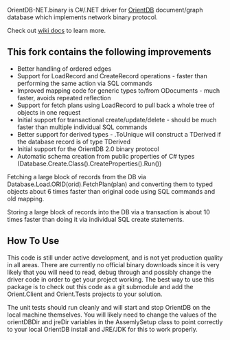 OrientDB-NET.binary is C#/.NET driver for [OrientDB](http://www.orientdb.org/) document/graph database which implements network binary protocol.

Check out [wiki docs](https://github.com/yojimbo87/OrientDB-NET.binary/wiki) to learn more.

This fork contains the following improvements 
---------------------------------------------

* Better handling of ordered edges
* Support for LoadRecord and CreateRecord operations - faster than performing the same action via SQL commands
* Improved mapping code for generic types to/from ODocuments - much faster, avoids repeated reflection
* Support for fetch plans using LoadRecord to pull back a whole tree of objects in one request
* Initial support for transactional create/update/delete - should be much faster than multiple individual SQL commands
* Better support for derived types - .ToUnique<TBase> will construct a TDerived if the database record is of type TDerived 
* Initial support for the OrientDB 2.0 binary protocol
* Automatic schema creation from public properties of C# types (Database.Create.Class<T>().CreateProperties().Run())

Fetching a large block of records from the DB via Database.Load.ORID(orid).FetchPlan(plan) and converting them to typed objects about 6 times faster than original code using SQL commands and old mapping.

Storing a large block of records into the DB via a transaction is about 10 times faster than doing it via individual SQL create statements.

How To Use
----------

This code is still under active development, and is not yet production quality in all areas. There are currently no official binary downloads 
since it is very likely that you will need to read, debug through and possibly change the driver code in order to get your project working. The 
best way to use this package is to check out this code as a git submodule and add the Orient.Client and Orient.Tests projects to your solution.

The unit tests should run cleanly and will start and stop OrientDB on the local machine themselves. You will likely need to change the values of
the orientDBDir and jreDir variables in the AssemlySetup class to point correctly to your local OrientDB install and JRE/JDK for this to work 
properly.
